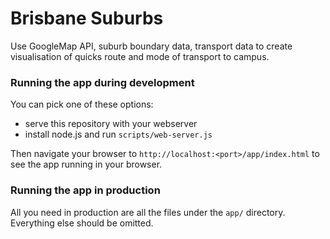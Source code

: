 # Brisbane Suburbs

Use GoogleMap API, suburb boundary data, transport data to create visualisation of quicks route and mode of transport to campus.


### Running the app during development

You can pick one of these options:

* serve this repository with your webserver
* install node.js and run `scripts/web-server.js`

Then navigate your browser to `http://localhost:<port>/app/index.html` to see the app running in
your browser.


### Running the app in production

All you need in production are all the files under the `app/` directory.
Everything else should be omitted.
